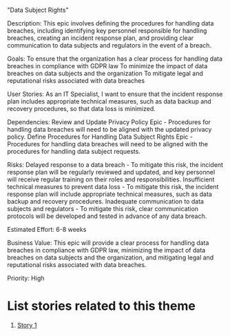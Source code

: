 "Data Subject Rights"

Description: This epic involves defining the procedures for handling data breaches, including identifying key personnel responsible for handling breaches, creating an incident response plan, and providing clear communication to data subjects and regulators in the event of a breach.

Goals: 
    To ensure that the organization has a clear process for handling data breaches in compliance with GDPR law
    To minimize the impact of data breaches on data subjects and the organization
    To mitigate legal and reputational risks associated with data breaches

User Stories: As an IT Specialist, I want to ensure that the incident response plan includes appropriate technical measures, such as data backup and recovery procedures, so that data loss is minimized.

Dependencies: 
    Review and Update Privacy Policy Epic - Procedures for handling data breaches will need to be aligned with the updated privacy policy.
    Define Procedures for Handling Data Subject Rights Epic - Procedures for handling data breaches will need to be aligned with the procedures for handling data subject requests.

Risks: 
    Delayed response to a data breach - To mitigate this risk, the incident response plan will be regularly reviewed and updated, and key personnel will receive regular training on their roles and responsibilities.
    Insufficient technical measures to prevent data loss - To mitigate this risk, the incident response plan will include appropriate technical measures, such as data backup and recovery procedures.
    Inadequate communication to data subjects and regulators - To mitigate this risk, clear communication protocols will be developed and tested in advance of any data breach.

Estimated Effort: 6-8 weeks

Business Value: This epic will provide a clear process for handling data breaches in compliance with GDPR law, minimizing the impact of data breaches on data subjects and the organization, and mitigating legal and reputational risks associated with data breaches.

Priority:  High

# List stories related to this theme
1. [Story 1](documentation/templates/theme/initiatives/epics/stories/story_template.md)